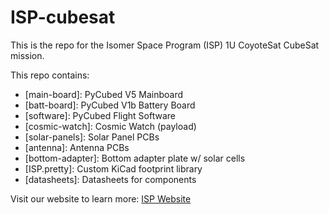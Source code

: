 # ISP-cubesat
This is the repo for the Isomer Space Program (ISP) 1U CoyoteSat CubeSat mission.

This repo contains:
- [main-board]: PyCubed V5 Mainboard  
- [batt-board]: PyCubed V1b Battery Board
- [software]: PyCubed Flight Software  
- [cosmic-watch]: Cosmic Watch (payload)
- [solar-panels]: Solar Panel PCBs
- [antenna]: Antenna PCBs
- [bottom-adapter]: Bottom adapter plate w/ solar cells
- [ISP.pretty]: Custom KiCad footprint library
- [datasheets]: Datasheets for components 

Visit our website to learn more: [ISP Website](https://isomer.space)
